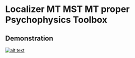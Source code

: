 # Localizer MT MST MT proper Psychophysics Toolbox

## Demonstration


[![alt text](https://img.youtube.com/vi/8zzTYlyTxxU/0.jpg)](https://youtu.be/8zzTYlyTxxU)

